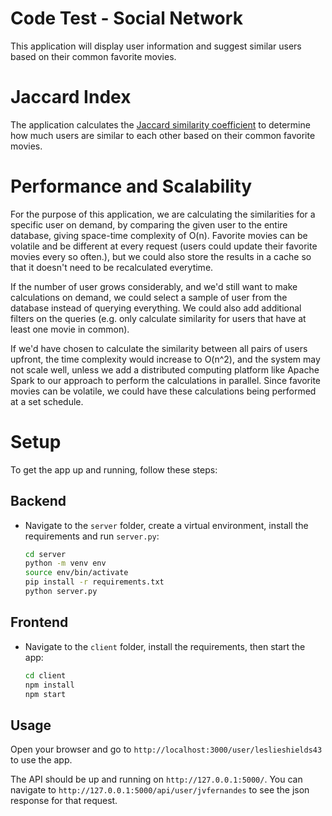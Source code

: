 # Code Test - Social Network

This application will display user information and suggest similar users based on their common favorite movies.

# Jaccard Index

The application calculates the [Jaccard similarity coefficient](https://en.wikipedia.org/wiki/Jaccard_index) to determine how much users are similar to each other based on their common favorite movies. 

# Performance and Scalability
For the purpose of this application, we are calculating the similarities for a specific user on demand, by comparing the given user to the entire database, giving space-time complexity of O(n). Favorite movies can be volatile and be different at every request (users could update their favorite movies every so often.), but we could also store the results in a cache so that it doesn't need to  be recalculated everytime. 

If the number of user grows considerably, and we'd still want to make calculations on demand, we could select a sample of user from the database instead of querying everything. We could also add additional filters on the queries (e.g. only calculate similarity for users that have at least one movie in common).

If we'd have chosen to calculate the similarity between all pairs of users upfront, the time complexity would increase to O(n^2), and the system may not scale well, unless we add a distributed computing platform like Apache Spark to our approach to perform the calculations in parallel. Since favorite movies can be volatile, we could have these calculations being performed at a set schedule.

# Setup
To get the app up and running, follow these steps:

## Backend
* Navigate to the `server` folder, create a virtual environment, install the requirements and run ```server.py```:

    ```bash
    cd server
    python -m venv env
    source env/bin/activate
    pip install -r requirements.txt
    python server.py
    ```


## Frontend
* Navigate to the ```client``` folder, install the requirements, then start the app:
    ```bash
    cd client
    npm install
    npm start
    ```

## Usage
Open your browser and go to ```http://localhost:3000/user/leslieshields43``` to use the app.

The API should be up and running on ```http://127.0.0.1:5000/```. You can navigate to ```http://127.0.0.1:5000/api/user/jvfernandes``` to see the json response for that request.
